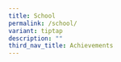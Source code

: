 ```yaml
---
title: School
permalink: /school/
variant: tiptap
description: ""
third_nav_title: Achievements
---
```

